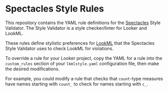 # Spectacles Style Rules

This repository contains the YAML rule definitions for the [Spectacles](https://spectacles.dev) Style Validator. The Style Validator is a style checker/linter for Looker and LookML.

These rules define stylistic preferences for [LookML](https://looker.com) that the Spectacles Style Validator uses to check LookML for violations.

To override a rule for your Looker project, copy the YAML for a rule into the `custom_rules` section of your `lkmlstyle.yaml` configuration file, then make the desired modifications.

For example, you could modify a rule that checks that `count`-type measures have names starting with `count_` to check for names starting with `c_`.
